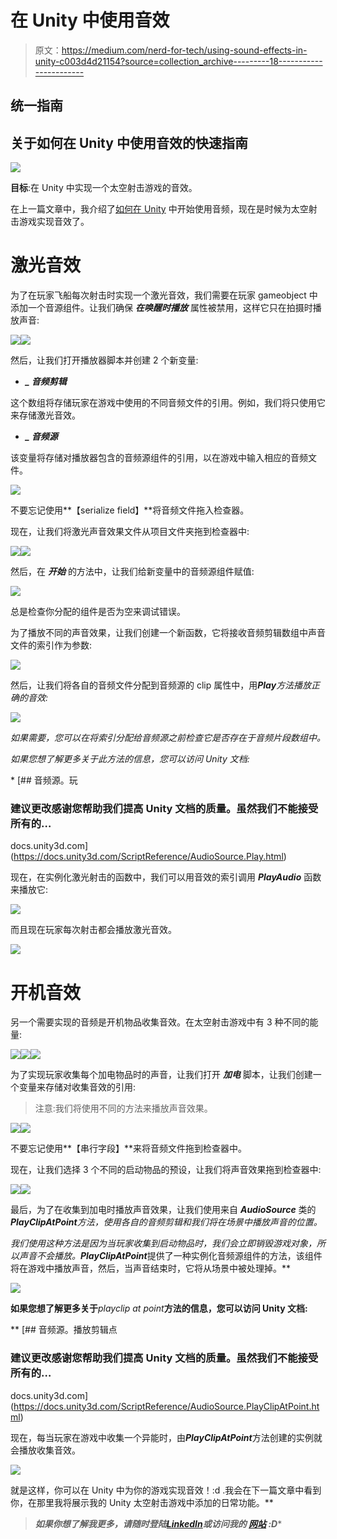 # 在 Unity 中使用音效

> 原文：<https://medium.com/nerd-for-tech/using-sound-effects-in-unity-c003d4d21154?source=collection_archive---------18----------------------->

## 统一指南

## 关于如何在 Unity 中使用音效的快速指南

![](img/592c2decb8d2e5c06b995644aab56c28.png)

**目标**:在 Unity 中实现一个太空射击游戏的音效。

在上一篇文章中，我介绍了[如何在 Unity](/nerd-for-tech/using-audio-in-unity-61a925b622a5) 中开始使用音频，现在是时候为太空射击游戏实现音效了。

# 激光音效

为了在玩家飞船每次射击时实现一个激光音效，我们需要在玩家 gameobject 中添加一个音源组件。让我们确保 ***在唤醒时播放*** 属性被禁用，这样它只在拍摄时播放声音:

![](img/c30b1dd95fab31ae7896797634d84032.png)![](img/9e32d62877ebc41e19d416460cf61134.png)

然后，让我们打开播放器脚本并创建 2 个新变量:

*   ***_ 音频剪辑***

这个数组将存储玩家在游戏中使用的不同音频文件的引用。例如，我们将只使用它来存储激光音效。

*   ***_ 音频源***

该变量将存储对播放器包含的音频源组件的引用，以在游戏中输入相应的音频文件。

![](img/9b7f82e70ee56f221512519c6a4204db.png)

不要忘记使用**【serialize field】**将音频文件拖入检查器。

现在，让我们将激光声音效果文件从项目文件夹拖到检查器中:

![](img/09610d84ccf48b31e990bbaf8a0de9c6.png)![](img/bd785deeb8b5bd3ddc31e428ebb9e2d4.png)

然后，在 ***开始*** 的方法中，让我们给新变量中的音频源组件赋值:

![](img/116bb5aaf6a27997e652db82d8e220dd.png)

总是检查你分配的组件是否为空来调试错误。

为了播放不同的声音效果，让我们创建一个新函数，它将接收音频剪辑数组中声音文件的索引作为参数:

![](img/8980e6b1015c754241c552e39e829cb6.png)

然后，让我们将各自的音频文件分配到音频源的 clip 属性中，用***Play****方法播放正确的音效:*

*![](img/94a8e86bd2f9666240be460b51abab25.png)*

*如果需要，您可以在将索引分配给音频源之前检查它是否存在于音频片段数组中。*

*如果您想了解更多关于此方法的信息，您可以访问 Unity 文档:*

*[](https://docs.unity3d.com/ScriptReference/AudioSource.Play.html) [## 音频源。玩

### 建议更改感谢您帮助我们提高 Unity 文档的质量。虽然我们不能接受所有的…

docs.unity3d.com](https://docs.unity3d.com/ScriptReference/AudioSource.Play.html) 

现在，在实例化激光射击的函数中，我们可以用音效的索引调用 ***PlayAudio*** 函数来播放它:

![](img/fbcfcedbf2c7675b72c40f08792ea4c3.png)

而且现在玩家每次射击都会播放激光音效。

![](img/fa2caf2b478746d39c3eb25dd074b97b.png)

# 开机音效

另一个需要实现的音频是开机物品收集音效。在太空射击游戏中有 3 种不同的能量:

![](img/76fe10d8f96d3f28b1ff6704f8d7a00a.png)![](img/635353fe8a8815d08443be228527c6b8.png)![](img/a86abc00ff1c5cacf5248b3fc2f5e959.png)

为了实现玩家收集每个加电物品时的声音，让我们打开 ***加电*** 脚本，让我们创建一个变量来存储对收集音效的引用:

> 注意:我们将使用不同的方法来播放声音效果。

![](img/168e6c0de9bffd85fc227ec6f3fb3882.png)![](img/4d6dbb2a72a5c6ea10fc6b6df4700a02.png)

不要忘记使用**【串行字段】**来将音频文件拖到检查器中。

现在，让我们选择 3 个不同的启动物品的预设，让我们将声音效果拖到检查器中:

![](img/18e7fe51d03543854d64dafc419d843b.png)![](img/218c6e0efc1d9aa042312afbe80fd1d8.png)

最后，为了在收集到加电时播放声音效果，让我们使用来自 ***AudioSource*** 类的***PlayClipAtPoint****方法，使用各自的音频剪辑和我们将在场景中播放声音的位置。*

*我们使用这种方法是因为当玩家收集到启动物品时，我们会立即销毁游戏对象，所以声音不会播放。***PlayClipAtPoint****提供了一种实例化音频源组件的方法，该组件将在游戏中播放声音，然后，当声音结束时，它将从场景中被处理掉。**

**![](img/d1a1d81c94c55222905edf2caf566e9f.png)**

**如果您想了解更多关于***playclip at point***方法的信息，您可以访问 Unity 文档:**

**[](https://docs.unity3d.com/ScriptReference/AudioSource.PlayClipAtPoint.html) [## 音频源。播放剪辑点

### 建议更改感谢您帮助我们提高 Unity 文档的质量。虽然我们不能接受所有的…

docs.unity3d.com](https://docs.unity3d.com/ScriptReference/AudioSource.PlayClipAtPoint.html) 

现在，每当玩家在游戏中收集一个异能时，由***PlayClipAtPoint***方法创建的实例就会播放收集音效。

![](img/b70147ea0e5e2a422207f87084a9c629.png)

就是这样，你可以在 Unity 中为你的游戏实现音效！:d .我会在下一篇文章中看到你，在那里我将展示我的 Unity 太空射击游戏中添加的日常功能。** 

> ***如果你想了解我更多，请随时登陆*[***LinkedIn***](https://www.linkedin.com/in/fas444/)**或访问我的* [***网站***](http://fernandoalcasan.com/) *:D*****